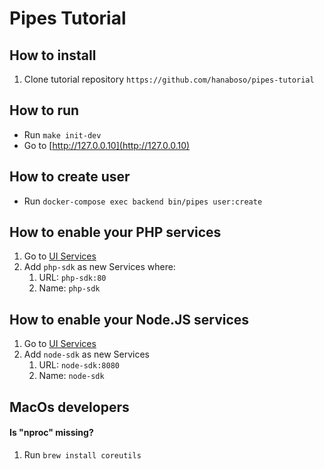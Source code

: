 # Pipes Tutorial

## How to install
1. Clone tutorial repository `https://github.com/hanaboso/pipes-tutorial`

## How to run
- Run `make init-dev`
- Go to [http://127.0.0.10](http://127.0.0.10)

## How to create user
- Run `docker-compose exec backend bin/pipes user:create`

## How to enable your PHP services
1. Go to [UI Services](http://127.0.0.10/services)
2. Add `php-sdk` as new Services where:
    1. URL: `php-sdk:80`
    1. Name: `php-sdk`

## How to enable your Node.JS services
1. Go to [UI Services](http://127.0.0.10/services)
2. Add `node-sdk` as new Services
    1. URL: `node-sdk:8080`
    2. Name: `node-sdk`

## MacOs developers

#### Is "nproc" missing?
1. Run `brew install coreutils`
